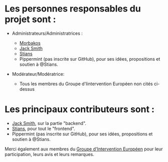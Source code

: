 # Les personnes responsables du projet sont : 

* Administrateurs/Administratrices :
  * [Morbakos](https://github.com/Morbakos)
  * [Jack Smith](https://github.com/Sky-moon)
  * [Stians](https://github.com/StiansbD)
  * Pippermint (pas inscrite sur GitHub), pour ses idées, propositions et soutien à @Stians.

* Modérateur/Modératrice:
  * Tous les membres du Groupe d'Iintervention Européen non cités ci-dessus

# Les principaux contributeurs sont : 
* [Jack Smith](https://github.com/Sky-moon), sur la partie "backend".
* [Stians](https://github.com/StiansbD), pour tout le "frontend".
* Pippermint (pas inscrite sur GitHub), pour ses idées, propositions et soutien à @Stians.

Merci également aux membres du [Groupe d'Intervention Européen](https://gie.polygames.net/team) pour leur participation, leurs avis et leurs remarques.
